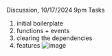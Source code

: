 Discussion, 10/17/2024 9pm
Tasks 
1.	initial boilerplate
2.	functions + events
3.	clearing the dependencies
4.	features
![image](https://github.com/user-attachments/assets/83cb883a-feed-4078-a2ba-8481a202ae77)
